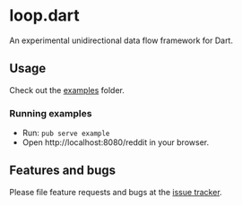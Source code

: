 # loop.dart

An experimental unidirectional data flow framework for Dart.

## Usage

Check out the [examples] folder.

### Running examples

* Run: `pub serve example`
* Open http://localhost:8080/reddit in your browser.

## Features and bugs

Please file feature requests and bugs at the [issue tracker][tracker].

[tracker]: https://github.com/danschultz/dedux/issues
[examples]: https://github.com/danschultz/dedux/tree/master/example/
